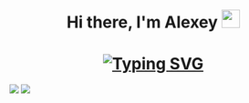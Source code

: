 <h1 align="center">Hi there, I'm Alexey</a> 
<img src="https://github.com/blackcater/blackcater/raw/main/images/Hi.gif" height="32"/></h1>
<h1 align="center"><a href="https://git.io/typing-svg"><img src="https://readme-typing-svg.demolab.com?font=Fira+Code&pause=1000&color=F7F7F7&random=false&width=435&lines=Computer+science+student+from+Moscow" alt="Typing SVG" /></a></h1>

![](https://github-profile-summary-cards.vercel.app/api/cards/profile-details?username=lexasy&theme=radical)
![](https://github-profile-summary-cards.vercel.app/api/cards/stats?username=lexasy&theme=radical)


